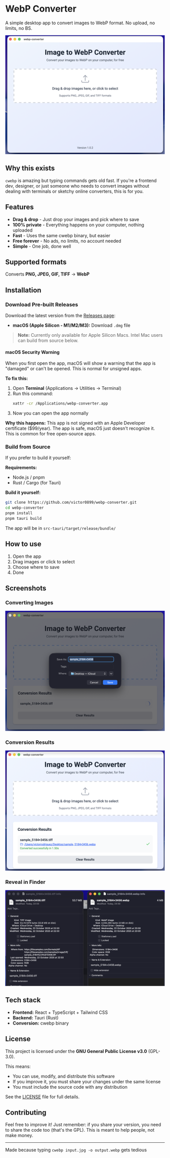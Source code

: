 # WebP Converter

A simple desktop app to convert images to WebP format. No upload, no limits, no BS.

![App Interface](docs/app-interface.png)

## Why this exists

`cwebp` is amazing but typing commands gets old fast. If you're a frontend dev, designer, or just someone who needs to convert images without dealing with terminals or sketchy online converters, this is for you.

## Features

- **Drag & drop** - Just drop your images and pick where to save
- **100% private** - Everything happens on your computer, nothing uploaded
- **Fast** - Uses the same cwebp binary, but easier
- **Free forever** - No ads, no limits, no account needed
- **Simple** - One job, done well

## Supported formats

Converts **PNG, JPEG, GIF, TIFF** → **WebP**

## Installation

### Download Pre-built Releases

Download the latest version from the [Releases page](https://github.com/victor0899/webp-converter/releases/latest):

- **macOS (Apple Silicon - M1/M2/M3):** Download `.dmg` file

> **Note:** Currently only available for Apple Silicon Macs. Intel Mac users can build from source below.

#### macOS Security Warning

When you first open the app, macOS will show a warning that the app is "damaged" or can't be opened. This is normal for unsigned apps.

**To fix this:**

1. Open **Terminal** (Applications → Utilities → Terminal)
2. Run this command:
   ```bash
   xattr -cr /Applications/webp-converter.app
   ```
3. Now you can open the app normally

**Why this happens:** This app is not signed with an Apple Developer certificate ($99/year). The app is safe, macOS just doesn't recognize it. This is common for free open-source apps.

### Build from Source

If you prefer to build it yourself:

**Requirements:**
- Node.js / pnpm
- Rust / Cargo (for Tauri)

**Build it yourself:**
```bash
git clone https://github.com/victor0899/webp-converter.git
cd webp-converter
pnpm install
pnpm tauri build
```

The app will be in `src-tauri/target/release/bundle/`

## How to use

1. Open the app
2. Drag images or click to select
3. Choose where to save
4. Done

## Screenshots

### Converting Images
![Converting](docs/converting.png)

### Conversion Results
![Results](docs/results.png)

### Reveal in Finder
![Reveal in Finder](docs/reveal-in-finder.png)

## Tech stack

- **Frontend:** React + TypeScript + Tailwind CSS
- **Backend:** Tauri (Rust)
- **Conversion:** cwebp binary

## License

This project is licensed under the **GNU General Public License v3.0** (GPL-3.0).

This means:
- You can use, modify, and distribute this software
- If you improve it, you must share your changes under the same license
- You must include the source code with any distribution

See the [LICENSE](LICENSE) file for full details.

## Contributing

Feel free to improve it! Just remember: if you share your version, you need to share the code too (that's the GPL). This is meant to help people, not make money.

---

Made because typing `cwebp input.jpg -o output.webp` gets tedious
